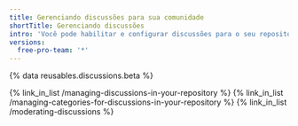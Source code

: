 ```yaml
---
title: Gerenciando discussões para sua comunidade
shortTitle: Gerenciando discussões
intro: 'Você pode habilitar e configurar discussões para o seu repositório e pode usar ferramentas em {% data variables.product.product_name %} para moderar conversas entre os integrantes da comunidade.'
versions:
  free-pro-team: '*'
---
```


{% data reusables.discussions.beta %}

{% link_in_list /managing-discussions-in-your-repository %}
{% link_in_list /managing-categories-for-discussions-in-your-repository %}
{% link_in_list /moderating-discussions %}
